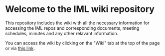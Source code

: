 # Welcome to the IML wiki repository

This repository includes the wiki with all the necessary information for accessing the IML repos and corresponding documents, meeting schedules, minutes and any other relavant information. 

You can access the wiki by clicking on the "Wiki" tab at the top of the page or via [this link](https://github.com/imanlab/iml_wiki/wiki).
